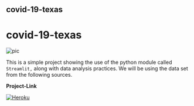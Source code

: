 ## covid-19-texas

# covid-19-texas
![pic](https://www.dshs.texas.gov/uploadedImages/Content/Prevention_and_Preparedness/immunize/images/covid19-banner.jpg)

This is a simple project showing the use of the python module called `Streamlit,` along with data analysis practices.
We will be using the data set from the following sources.

**Project-Link**

<a href="https://texas-covid019.herokuapp.com" role="button" target="_blank">
<img alt="Heroku" src="https://img.shields.io/badge/-Heroku-623ce4?style=flat-square&logo=Heroku&logoColor=Purple" />
    </a>